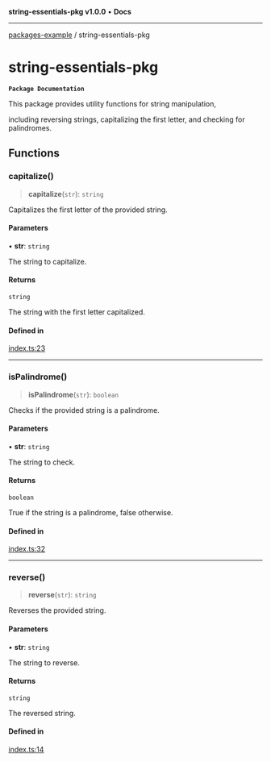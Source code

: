 **string-essentials-pkg v1.0.0** • **Docs**

***

[packages-example](../README.md) / string-essentials-pkg

# string-essentials-pkg

**`Package Documentation`**

This package provides utility functions for string manipulation,

including reversing strings, capitalizing the first letter, and checking for palindromes.

## Functions

### capitalize()

> **capitalize**(`str`): `string`

Capitalizes the first letter of the provided string.

#### Parameters

• **str**: `string`

The string to capitalize.

#### Returns

`string`

The string with the first letter capitalized.

#### Defined in

[index.ts:23](https://github.com/typedoc2md/typedoc-plugin-markdown-examples/blob/b80b40c4b7617bc48cb05414e6c656078be63721/examples/05-packages-example/packages/string-essentials/index.ts#L23)

***

### isPalindrome()

> **isPalindrome**(`str`): `boolean`

Checks if the provided string is a palindrome.

#### Parameters

• **str**: `string`

The string to check.

#### Returns

`boolean`

True if the string is a palindrome, false otherwise.

#### Defined in

[index.ts:32](https://github.com/typedoc2md/typedoc-plugin-markdown-examples/blob/b80b40c4b7617bc48cb05414e6c656078be63721/examples/05-packages-example/packages/string-essentials/index.ts#L32)

***

### reverse()

> **reverse**(`str`): `string`

Reverses the provided string.

#### Parameters

• **str**: `string`

The string to reverse.

#### Returns

`string`

The reversed string.

#### Defined in

[index.ts:14](https://github.com/typedoc2md/typedoc-plugin-markdown-examples/blob/b80b40c4b7617bc48cb05414e6c656078be63721/examples/05-packages-example/packages/string-essentials/index.ts#L14)
